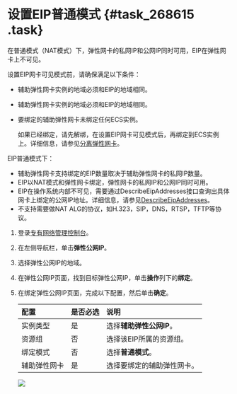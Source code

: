 # 设置EIP普通模式 {#task_268615 .task}

在普通模式（NAT模式）下，弹性网卡的私网IP和公网IP同时可用，EIP在弹性网卡上不可见。

设置EIP网卡可见模式前，请确保满足以下条件：

-   辅助弹性网卡实例的地域必须和EIP的地域相同。
-   辅助弹性网卡实例的地域必须和EIP的地域相同。
-   要绑定的辅助弹性网卡未绑定任何ECS实例。

    如果已经绑定，请先解绑，在设置EIP网卡可见模式后，再绑定到ECS实例上。详细信息，请参见[分离弹性网卡](../../../../cn.zh-CN/网络/弹性网卡/分离弹性网卡.md#)。


EIP普通模式下：

-   辅助弹性网卡支持绑定的EIP数量取决于辅助弹性网卡的私网IP数量。
-   EIP以NAT模式和弹性网卡绑定，弹性网卡的私网IP和公网IP同时可用。
-   EIP在操作系统内部不可见，需要通过DescribeEipAddresses接口查询出具体网卡上绑定的公网IP地址。详细信息，请参见[DescribeEipAddresses](../../../../cn.zh-CN/API参考/弹性公网IP/DescribeEipAddresses.md#)。
-   不支持需要做NAT ALG的协议，如H.323，SIP，DNS，RTSP，TFTP等协议。

1.  登录[专有网络管理控制台](https://vpcnext.console.aliyun.com)。
2.  在左侧导航栏，单击**弹性公网IP**。
3.  选择弹性公网IP的地域。
4.  在弹性公网IP页面，找到目标弹性公网IP，单击**操作**列下的**绑定**。
5.  在绑定弹性公网IP页面，完成以下配置，然后单击**确定**。 

    |配置|是否必选|说明|
    |:-|:---|:-|
    |实例类型|是|选择**辅助弹性公网IP**。|
    |资源组|否|选择该EIP所属的资源组。|
    |绑定模式|否|选择**普通模式**。|
    |辅助弹性网卡|是|选择要绑定的辅助弹性网卡。|

    ![](http://static-aliyun-doc.oss-cn-hangzhou.aliyuncs.com/assets/img/221988/156516362247638_zh-CN.png)


